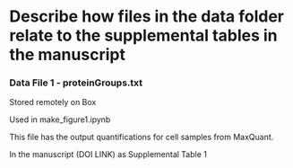 # Describe how files in the data folder relate to the supplemental tables in the manuscript
### Data File 1 - proteinGroups.txt
Stored remotely on Box

Used in make_figure1.ipynb

This file has the output quantifications for cell samples from MaxQuant.

In the manuscript (DOI LINK) as Supplemental Table 1